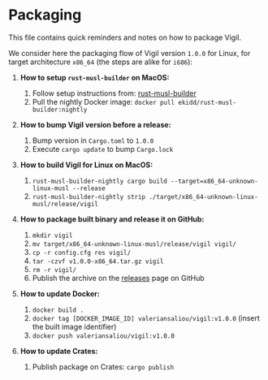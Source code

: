 Packaging
=========

This file contains quick reminders and notes on how to package Vigil.

We consider here the packaging flow of Vigil version `1.0.0` for Linux, for target architecture `x86_64` (the steps are alike for `i686`):

1. **How to setup `rust-musl-builder` on MacOS:**
    1. Follow setup instructions from: [rust-musl-builder](https://github.com/emk/rust-musl-builder)
    2. Pull the nightly Docker image: `docker pull ekidd/rust-musl-builder:nightly`

2. **How to bump Vigil version before a release:**
    1. Bump version in `Cargo.toml` to `1.0.0`
    2. Execute `cargo update` to bump `Cargo.lock`

3. **How to build Vigil for Linux on MacOS:**
    1. `rust-musl-builder-nightly cargo build --target=x86_64-unknown-linux-musl --release`
    2. `rust-musl-builder-nightly strip ./target/x86_64-unknown-linux-musl/release/vigil`

4. **How to package built binary and release it on GitHub:**
    1. `mkdir vigil`
    2. `mv target/x86_64-unknown-linux-musl/release/vigil vigil/`
    4. `cp -r config.cfg res vigil/`
    5. `tar -czvf v1.0.0-x86_64.tar.gz vigil`
    6. `rm -r vigil/`
    7. Publish the archive on the [releases](https://github.com/valeriansaliou/vigil/releases) page on GitHub

5. **How to update Docker:**
    1. `docker build .`
    2. `docker tag [DOCKER_IMAGE_ID] valeriansaliou/vigil:v1.0.0` (insert the built image identifier)
    3. `docker push valeriansaliou/vigil:v1.0.0`

6. **How to update Crates:**
    1. Publish package on Crates: `cargo publish`
